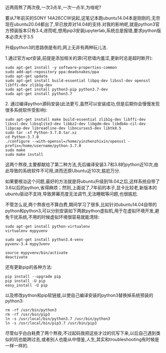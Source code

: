 近两周熬了两次夜,一次3点半,一次一点半,为啥呢?

要从7年前买的SONY 14A26CCW说起,这笔记本跑ubuntu14.04本是刚刚的,无奈现在ubuntu20.04都出了,早已放弃对14.04的支持.对我的影响呢,就是python3官方预装版本只有3.4,进而呢,想用pip3安装jupyterlab,系统总是报错,要求python版本必须大于3.5

升级python3的思路倒是有的,网上无非有两种玩儿法.

1.通过官方apt安装,前提是添加相关的源(可悲墙内羞涩,更新时总是超时断开):

```
sudo apt-get install -y software-properties-common
sudo add-apt-repository ppa:deadsnakes/ppa
sudo apt-get update
sudo apt-get install build-essential libpq-dev libssl-dev openssl libffi-dev zlib1g-dev
sudo apt-get install python3-pip python3.7-dev
sudo apt-get install python3.7
```

2\. 通过编译python源码安装(此法更亏,虽然可以安装成功,但是后期你会慢慢发现很多系统软件受影响):

```
sudo apt-get install make build-essential zlib1g-dev libffi-dev libssl-dev libsqlite3-dev libbz2-dev libgdm-dev libdb4o-cil-dev libpcap-dev libreadline-dev libncurses5-dev libtk8.5
sudo tar -xf Python-3.7.0.tar.xz
cd Python-3.7.0
./configure --with-openssl=/home/yinzhenzhixin/openssl -prefix=/home/username/python-3.7.0
sudo make
sudo make install
```

这两个熬夜,主要都献给了第二种方法,先后编译安装3.7和3.8的python近10次,由此导致的系统软件不可用,进而还原Ubuntu近10次,尴尬万分.

如果要根治这个问题,最好的方法就是将ubuntu升级到18.04之后,这样系统自带了3.6以后的python,省得麻烦；然则,上面说了,7年前的本子,显卡比较老,新版本的ubuntu驱动不支持,导致屏幕亮度无法调节,无法睡眠等问题,也很尴尬.

不管怎么说,两个熬夜也不算白费,期间学习了很多,比如针对ubuntu14.04自带的python和python3,可以分别安装如下两款python虚拟机,用于在虚拟环境开发,避免干扰系统,不用的时候虚拟环境很容易就能清除:

```
sudo apt-get install python-virtualenv
virtualenv mypyvenv

sudo apt-get install python3.4-venv
pyvenv-3.4 mypy3venv

source mypyvenv/bin/activate
deactivate
```

还有更新pip的各种方法:

```
pip install --upgrade pip
pip install -U pip
easy_install -U pip
```

以及修改python和pip软链接,以使自己编译安装的python3替换掉系统预装的python3:

```
rm -rf /usr/bin/python3
rm -rf /usr/bin/pip3
ln -s /usr/local/bin/python3.7 /usr/bin/python3
ln -s /usr/local/bin/pip3.7 /usr/bin/pip3
```

尽管似乎白白耗费了两个熬夜,不过起码我把这些才过的坑写下来,以后自己遇到类似的坑也能跨过去,或者别人也能从中借鉴,人生,其实和troubleshooting有时候是一样一样的.